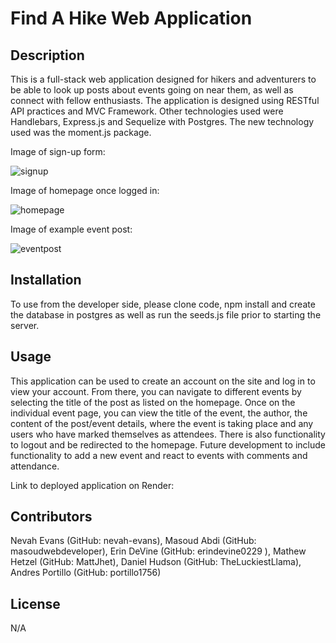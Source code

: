 # Find A Hike Web Application
  
## Description
  This is a full-stack web application designed for hikers and adventurers to be able to look up posts about events going on near them, as well as connect with fellow enthusiasts.
The application is designed using RESTful API practices and MVC Framework. Other technologies used were Handlebars, Express.js and Sequelize with Postgres. The new technology used was the moment.js package.

  Image of sign-up form:

  ![signup](https://github.com/user-attachments/assets/a23fb5fb-220f-4013-b18c-1d3d81b39567)

  Image of homepage once logged in:
  
  ![homepage](https://github.com/user-attachments/assets/9e090b88-9704-40d2-b293-81e81323ca70)


  Image of example event post:
  
  ![eventpost](https://github.com/user-attachments/assets/1a03ebf4-e5ef-48bd-8f32-77aa8c6c7e31)

  
## Installation
  To use from the developer side, please clone code, npm install and create the database in postgres as well as run the seeds.js file prior to starting the server.
  
## Usage
  This application can be used to create an account on the site and log in to view your account. From there, you can navigate to different events by selecting the title of the post as listed on the homepage. Once on the individual event page, you can view the title of the event, the author, the content of the post/event details, where the event is taking place and any users who have marked themselves as attendees. There is also functionality to logout and be redirected to the homepage. Future development to include functionality to add a new event and react to events with comments and attendance.

  Link to deployed application on Render: 
  
## Contributors
  Nevah Evans (GitHub: nevah-evans), Masoud Abdi (GitHub: masoudwebdeveloper), Erin DeVine (GitHub: erindevine0229 ), Mathew Hetzel (GitHub: MattJhet), Daniel Hudson (GitHub: TheLuckiestLlama), Andres Portillo (GitHub: portillo1756)

## License 
N/A
